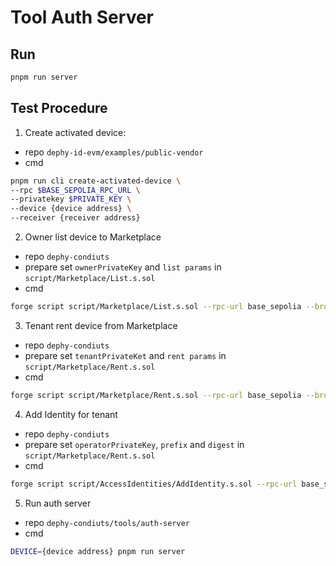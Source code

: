# Tool Auth Server

## Run

```bash
pnpm run server
```

## Test Procedure

1. Create activated device:

- repo
  `dephy-id-evm/examples/public-vendor`
- cmd

```bash
pnpm run cli create-activated-device \
--rpc $BASE_SEPOLIA_RPC_URL \
--privatekey $PRIVATE_KEY \
--device {device address} \
--receiver {receiver address}
```

2. Owner list device to Marketplace

- repo
  `dephy-condiuts`
- prepare
  set `ownerPrivateKey` and `list params` in `script/Marketplace/List.s.sol`
- cmd

```bash
forge script script/Marketplace/List.s.sol --rpc-url base_sepolia --broadcast
```

3. Tenant rent device from Marketplace

- repo
  `dephy-condiuts`
- prepare
  set `tenantPrivateKet` and `rent params` in `script/Marketplace/Rent.s.sol`
- cmd

```bash
forge script script/Marketplace/Rent.s.sol --rpc-url base_sepolia --broadcast
```

4. Add Identity for tenant

- repo
  `dephy-condiuts`
- prepare
  set `operatorPrivateKey`, `prefix` and `digest` in `script/Marketplace/Rent.s.sol`
- cmd

```bash
forge script script/AccessIdentities/AddIdentity.s.sol --rpc-url base_sepolia --broadcast
```

5. Run auth server

- repo
  `dephy-condiuts/tools/auth-server`
- cmd

```bash
DEVICE={device address} pnpm run server
```
